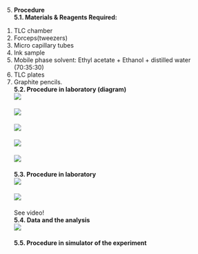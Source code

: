 5. <b>Procedure</b> </br>
<b>5.1. Materials & Reagents Required: </b></br>
1)	TLC chamber </br>
2)	Forceps(tweezers)</br>
3)	Micro capillary tubes</br>
4)	Ink sample </br>
5)	Mobile phase solvent: Ethyl acetate + Ethanol + distilled water (70:35:30)</br>
6)	TLC plates</br>
7)	Graphite pencils.</br>
<b>5.2. Procedure in laboratory (diagram)</b></br>
<centre><Img src ="(2-1.png)"><br></br>
<centre><Img src ="(3-1.png)"><br></br>
<centre><Img src ="(4-1.png)"><br></br>
<centre><Img src ="(5-1.png)"><br></br>
<centre><Img src ="(6-1.png)"><br></br>
<b>5.3. Procedure in laboratory</b></br>
<centre><Img src ="(7-1.jpg)"><br></br>
<centre><Img src ="(8-1.jpg)"><br></br>
See video! </br>
<b>5.4. Data and the analysis</b></br>
<centre><Img src ="(9-1.png)"><br></br>
<b>5.5. Procedure in simulator of the experiment</b></br>